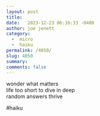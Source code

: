 ```yaml
---
layout: post
title:  
date:   2023-12-23 06:16:33 -0400
author: joe jenett
category:
  -  micro
  -  haiku
permalink: /4050/
slug: 4050
summary: 
comments: false
---
```

<p>
wonder what matters<br>
life too short to dive in deep<br>
random answers thrive 
</p>

#haiku

<a href="https://brid.gy/publish/mastodon"></a>